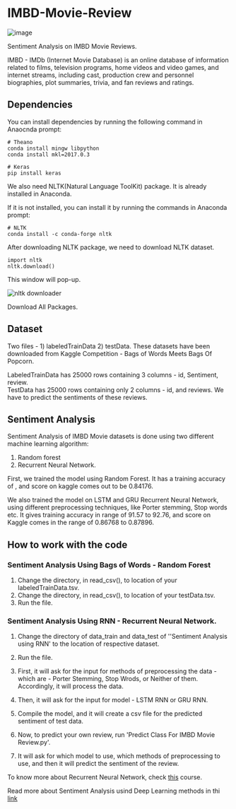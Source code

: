 # IMBD-Movie-Review

![image](https://user-images.githubusercontent.com/31696557/48961509-28e70c00-ef9b-11e8-85f3-86a584d823de.png)

Sentiment Analysis on IMBD Movie Reviews.

IMBD - IMDb (Internet Movie Database) is an online database of information related to films, television programs, home videos and video games, and internet streams, including cast, production crew and personnel biographies, plot summaries, trivia, and fan reviews and ratings.




## Dependencies

You can install dependencies by running the following command in Anaocnda prompt:

```
# Theano
conda install mingw libpython
conda install mkl=2017.0.3

# Keras
pip install keras
```
We also need NLTK(Natural Language ToolKit) package. It is already installed in Anaconda.

If it is not installed, you can install it by running the commands in Anaconda prompt:
```
# NLTK
conda install -c conda-forge nltk 
```

After downloading NLTK package, we need to download NLTK dataset.

```
import nltk
nltk.download()
```
This window will pop-up. 

![nltk downloader](https://user-images.githubusercontent.com/31696557/48960208-bec96980-ef90-11e8-8b46-ad09eb675461.png)

Download All Packages.

## Dataset

Two files - 1) labeledTrainData 2) testData.
These datasets have been downloaded from Kaggle Competition - Bags of Words Meets Bags Of Popcorn.

LabeledTrainData has 25000 rows containing 3 columns - id, Sentiment, review.<br/>
TestData has 25000 rows containing only 2 columns - id, and reviews. We have to predict the sentiments of these reviews.

## Sentiment Analysis

Sentiment Analysis of IMBD Movie datasets is done using two different machine learning algorithm:
1) Random forest
2) Recurrent Neural Network.

First, we trained the model using Random Forest. It has a training accuracy of   , and score on kaggle comes out to be 0.84176.

We also trained the model on LSTM and GRU Recurrent Neural Network, using different preprocessing techniques, like Porter stemming, Stop words etc. It gives training accuracy in range of 91.57 to 92.76, and score on Kaggle comes in the range of 0.86768 to 0.87896.

## How to work with the code

### Sentiment Analysis Using Bags of Words - Random Forest

  1) Change the directory, in read_csv(), to location of your labeledTrainData.tsv.<br/>
  2) Change the directory, in read_csv(), to location of your testData.tsv.
  3) Run the file.
  
### Sentiment Analysis Using RNN - Recurrent Neural Network.
  
  1) Change the directory of data_train and data_test of ''Sentiment Analysis using RNN' to the location of respective dataset.<br/>
  2) Run the file.<br/>
  3) First, it will ask for the input for methods of preprocessing the data - which are - Porter Stemming, Stop Wrods, or Neither of them. Accordingly, it will process the data.<br/>
  4) Then, it will ask for the input for model - LSTM RNN or GRU RNN.
  5) Compile the model, and it will create a csv file for the predicted sentiment of test data.
  
  6) Now, to predict your own review, run 'Predict Class For IMBD Movie Review.py'.
  7) It will ask for which model to use, which methods of preprocessing to use, and then it will predict the sentiment of the review.
  
To know more about Recurrent Neural Network, check [this](https://www.coursera.org/learn/nlp-sequence-models) course.

Read more about Sentiment Analysis usind Deep Learning methods in thi [link](https://arxiv.org/abs/1801.07883)
